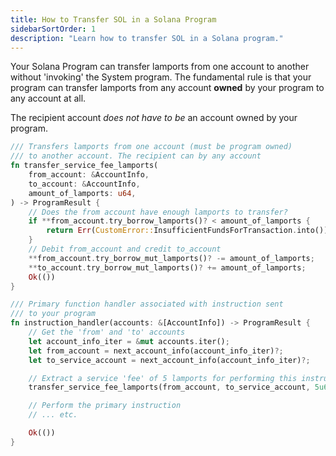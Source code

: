```yaml
---
title: How to Transfer SOL in a Solana Program
sidebarSortOrder: 1
description: "Learn how to transfer SOL in a Solana program."
---
```


Your Solana Program can transfer lamports from one account to another without
'invoking' the System program. The fundamental rule is that your program can
transfer lamports from any account **owned** by your program to any account at
all.

The recipient account _does not have to be_ an account owned by your program.

```rust filename="transfer-sol.rs"
/// Transfers lamports from one account (must be program owned)
/// to another account. The recipient can by any account
fn transfer_service_fee_lamports(
    from_account: &AccountInfo,
    to_account: &AccountInfo,
    amount_of_lamports: u64,
) -> ProgramResult {
    // Does the from account have enough lamports to transfer?
    if **from_account.try_borrow_lamports()? < amount_of_lamports {
        return Err(CustomError::InsufficientFundsForTransaction.into());
    }
    // Debit from_account and credit to_account
    **from_account.try_borrow_mut_lamports()? -= amount_of_lamports;
    **to_account.try_borrow_mut_lamports()? += amount_of_lamports;
    Ok(())
}

/// Primary function handler associated with instruction sent
/// to your program
fn instruction_handler(accounts: &[AccountInfo]) -> ProgramResult {
    // Get the 'from' and 'to' accounts
    let account_info_iter = &mut accounts.iter();
    let from_account = next_account_info(account_info_iter)?;
    let to_service_account = next_account_info(account_info_iter)?;

    // Extract a service 'fee' of 5 lamports for performing this instruction
    transfer_service_fee_lamports(from_account, to_service_account, 5u64)?;

    // Perform the primary instruction
    // ... etc.

    Ok(())
}
```
